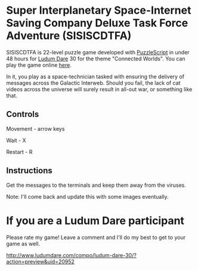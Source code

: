 Super Interplanetary Space-Internet Saving Company Deluxe Task Force Adventure (SISISCDTFA)
===========================================================================================

SISISCDTFA is 22-level puzzle game developed with [PuzzleScript](http://www.puzzlescript.net/) in under 48 hours for [Ludum Dare](http://www.ludumdare.com) 30 for the theme "Connected Worlds". You can play the game online [here]([http://www.puzzlescript.net/play.html?p=05d5de73022687228b3a](https://www.puzzlescript.net/play.html?p=6707434704001260b21c836fec02511d)).

In it, you play as a space-technician tasked with ensuring the delivery of messages across the Galactic Interweb. Should you fail, the lack of cat videos across the universe will surely result in all-out war, or something like that. 

Controls
--------
Movement - arrow keys

Wait - X

Restart - R


Instructions
------------
Get the messages to the terminals and keep them away from the viruses.

Note: I'll come back and update this with some images eventually.


If you are a Ludum Dare participant
===================================
Please rate my game! Leave a comment and I'll do my best to get to your game as well.

http://www.ludumdare.com/compo/ludum-dare-30/?action=preview&uid=20952
